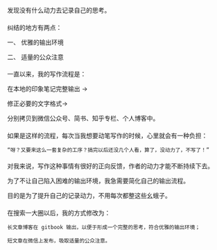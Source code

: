 发现没有什么动力去记录自己的思考。

#### 

纠结的地方有两点：

一、 优雅的输出环境

二、 适量的公众注意

#### 

一直以来，我的写作流程是：

在本地的印象笔记完整输出 -&gt;

修正必要的文字格式-&gt;

分别拷贝到微信公众号、简书、知乎专栏、个人博客中。

#### 

如果是这样的流程，每次当我想要动笔写作的时候，心里就会有一种负担：

```
“呀？又要来这么一套复杂的工序？搞完以后还没几个人看，算了，没动力了，不写了！”
```

#### 

对我来说，写作这种事情有很好的正向反馈，作者的动力才能不断持续下去。

为了不让自己陷入困难的输出环境，我急需要简化自己的输出流程。

目的是为了提升自己的记录动力，不用每次都整这些幺蛾子。

#### 

在搜索一大圈以后，我的方式修改为：

    长文章博客在 gitbook 输出，以便于形成一个完整的思考，符合优雅的输出环境；

    短文章在微信上发布，吸取适量的公众注意。

